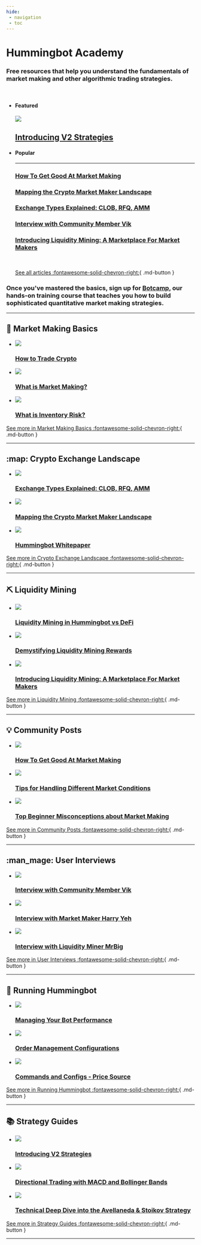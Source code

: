 ```yaml
---
hide:
 - navigation
 - toc
---
```


# Hummingbot Academy

### Free resources that help you understand the fundamentals of **market making** and other algorithmic trading strategies.

<br />

<div class="grid two-thirds cards" markdown>

-   #### Featured
    
    [![](/assets/thumbnails/composable-mm.jpg)](/blog/introducing-v2-strategies)

    ## [Introducing V2 Strategies](/blog/introducing-v2-strategies)

-   #### Popular

    ---

    ### [How To Get Good At Market Making](/blog/how-to-get-good-at-market-making/)

    ### [Mapping the Crypto Market Maker Landscape](/blog/mapping-the-crypto-market-maker-landscape/)

    ### [Exchange Types Explained: CLOB, RFQ, AMM](/blog/exchange-types-explained-clob-rfq-amm/)

    ### [Interview with Community Member Vik](/blog/interview-with-community-member-vik/)

    ### [Introducing Liquidity Mining: A Marketplace For Market Makers](/blog/introducing-liquidity-mining-a-marketplace-for-market-makers/)

    <br />

    [See all articles :fontawesome-solid-chevron-right:](all.md){ .md-button }

</div>

### Once you've mastered the basics, sign up for **[Botcamp](/botcamp)**, our hands-on training course that teaches you how to build sophisticated quantitative market making strategies.

---

## :thinking: Market Making Basics

<div class="grid cards" markdown>

-   [![](/blog/how-to-trade-crypto/cover.jpg)](/blog/how-to-trade-crypto/)

    ### [How to Trade Crypto](/blog/how-to-trade-crypto/)

-   [![](/blog/what-is-market-making/cover.png)](/blog/what-is-market-making/)

    ### [What is Market Making?](/blog/what-is-market-making/)

-   [![](/blog/what-is-inventory-risk/cover.jpg)](/blog/what-is-inventory-risk/)

    ### [What is Inventory Risk?](/blog/what-is-inventory-risk/)

</div>

[See more in Market Making Basics :fontawesome-solid-chevron-right:](/academy/all/#market-making-basics){ .md-button }

---

## :map: Crypto Exchange Landscape

<div class="grid cards" markdown>

-   [![](/blog/exchange-types-explained-clob-rfq-amm/cover.webp)](/blog/exchange-types-explained-clob-rfq-amm/)

    ### [Exchange Types Explained: CLOB, RFQ, AMM](/blog/exchange-types-explained-clob-rfq-amm/)

-   [![](/blog/mapping-the-crypto-market-maker-landscape/cover.jpg)](/blog/mapping-the-crypto-market-maker-landscape/)

    ### [Mapping the Crypto Market Maker Landscape](/blog/mapping-the-crypto-market-maker-landscape/)

-   [![](/blog/hummingbot-whitepaper/cover.webp)](/blog/hummingbot-whitepaper/)

    ### [Hummingbot Whitepaper](/blog/hummingbot-whitepaper/)

</div>

[See more in Crypto Exchange Landscape :fontawesome-solid-chevron-right:](/academy/all/#crypto-exchange-landscape){ .md-button }

---

## :pick: Liquidity Mining

<div class="grid cards" markdown>

-   [![](/blog/liquidity-mining-in-hummingbot-vs-defi/cover.jpg)](/blog/liquidity-mining-in-hummingbot-vs-defi)

    ### [Liquidity Mining in Hummingbot vs DeFi](/blog/liquidity-mining-in-hummingbot-vs-defi)

-   [![](/blog/demystifying-liquidity-mining-rewards/cover.webp)](/blog/demystifying-liquidity-mining-rewards/)

    ### [Demystifying Liquidity Mining Rewards](/blog/demystifying-liquidity-mining-rewards/)

-   [![](/blog/introducing-liquidity-mining-a-marketplace-for-market-makers/cover1.png)](/blog/introducing-liquidity-mining-a-marketplace-for-market-makers/)

    ### [Introducing Liquidity Mining: A Marketplace For Market Makers](/blog/introducing-liquidity-mining-a-marketplace-for-market-makers/)

</div>

[See more in Liquidity Mining :fontawesome-solid-chevron-right:](/academy/all/#liquidity-mining){ .md-button }

---

## :bulb: Community Posts

<div class="grid cards" markdown>

-   [![](/blog/how-to-get-good-at-market-making/cover.webp)](/blog/how-to-get-good-at-market-making/)

    ### [How To Get Good At Market Making](/blog/how-to-get-good-at-market-making/)

-   [![](/blog/tips-for-handling-different-market-conditions/cover.webp)](/blog/tips-for-handling-different-market-conditions/)

    ### [Tips for Handling Different Market Conditions](/blog/tips-for-handling-different-market-conditions/)

-   [![](/blog/top-beginners-top-misconceptions-about-market-making/cover.webp)](/blog/top-beginner-misconceptions-about-market-making/)

    ### [Top Beginner Misconceptions about Market Making](/blog/top-beginner-misconceptions-about-market-making/)

</div>

[See more in Community Posts :fontawesome-solid-chevron-right:](/academy/all/#community-posts){ .md-button }

---

## :man_mage: User Interviews

<div class="grid cards" markdown>

-   [![](/blog/interview-with-community-member-vik/cover.webp)](/blog/interview-with-community-member-vik/)

    ### [Interview with Community Member Vik](/blog/interview-with-community-member-vik/)

-   [![](/blog/interview-with-market-maker-harry-yeh/cover.webp)](/blog/interview-with-market-maker-harry-yeh/)

    ### [Interview with Market Maker Harry Yeh](/blog/interview-with-market-maker-harry-yeh/)

-   [![](/blog/interview-with-liquidity-miner-mrbig/cover.webp)](/blog/interview-with-liquidity-miner-mrbig/)

    ### [Interview with Liquidity Miner MrBig](/blog/interview-with-liquidity-miner-mrbig/)

</div>

[See more in User Interviews :fontawesome-solid-chevron-right:](/academy/all/#user-interviews){ .md-button }

---

## :robot: Running Hummingbot

<div class="grid cards" markdown>

-   [![](/blog/managing-your-bot-performance/cover.jpg)](/blog/managing-your-bot-performance/)

    ### [Managing Your Bot Performance](/blog/managing-your-bot-performance/)

-   [![](/blog/order-management-configurations/Cover.png)](/blog/order-management-configurations/)

    ### [Order Management Configurations](/blog/order-management-configurations/)

-   [![](/blog/commands-and-configs-price-source/cover.jpg)](/blog/commands-and-configs-price-source/)

    ### [Commands and Configs - Price Source](/blog/commands-and-configs-price-source/)

</div>

[See more in Running Hummingbot :fontawesome-solid-chevron-right:](/academy/all/#running-hummingbot){ .md-button }

---

## :books: Strategy Guides

<div class="grid cards" markdown>

-   [![](/assets/thumbnails/composable-mm.jpg)](blog/introducing-v2-strategies/)

    ### [Introducing V2 Strategies](blog/introducing-v2-strategies/)

-   [![](/blog/directional-trading-with-macd-and-bollinger-bands/cover.webp)](/blog/directional-trading-with-macd-and-bollinger-bands/)

    ### [Directional Trading with MACD and Bollinger Bands](/blog/directional-trading-with-macd-and-bollinger-bands/)

-   [![](/blog/technical-deep-dive-into-the-avellaneda-stoikov-strategy/cover.webp)](/blog/technical-deep-dive-into-the-avellaneda-stoikov-strategy/)

    ### [Technical Deep Dive into the Avellaneda & Stoikov Strategy](/blog/technical-deep-dive-into-the-avellaneda-stoikov-strategy/)

</div>

[See more in Strategy Guides  :fontawesome-solid-chevron-right:](/academy/all/#strategy-guides){ .md-button }

---
